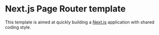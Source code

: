 # Next.js Page Router template

This template is aimed at quickly building a [Next.js](https://nextjs.org) application with shared coding style.
